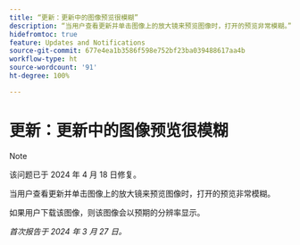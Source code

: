 ```yaml
---
title: “更新：更新中的图像预览很模糊”
description: “当用户查看更新并单击图像上的放大镜来预览图像时，打开的预览非常模糊。”
hidefromtoc: true
feature: Updates and Notifications
source-git-commit: 677e4ea1b3586f598e752bf23ba039488617aa4b
workflow-type: ht
source-wordcount: '91'
ht-degree: 100%

---
```



# 更新：更新中的图像预览很模糊

>[!NOTE]
>
>该问题已于 2024 年 4 月 18 日修复。


当用户查看更新并单击图像上的放大镜来预览图像时，打开的预览非常模糊。

如果用户下载该图像，则该图像会以预期的分辨率显示。

_首次报告于 2024 年 3 月 27 日。_


